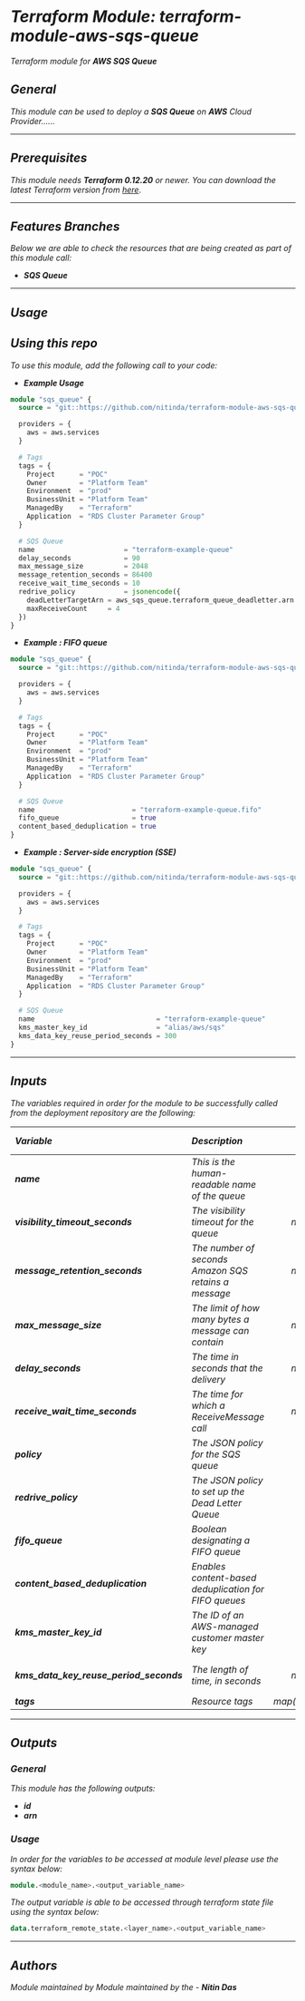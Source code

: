 # _Terraform Module: terraform-module-aws-sqs-queue_
_Terraform module for **AWS SQS Queue**_

## _General_

_This module can be used to deploy a_ _**SQS Queue** on **AWS** Cloud Provider......_


---

## _Prerequisites_

_This module needs **Terraform 0.12.20** or newer._
_You can download the latest Terraform version from_ [_here_](https://www.terraform.io/downloads.html).



---

## _Features Branches_

_Below we are able to check the resources that are being created as part of this module call:_

- _**SQS Queue**_


---

## _Usage_

## _Using this repo_

_To use this module, add the following call to your code:_

* **_Example Usage_**

```tf
module "sqs_queue" {
  source = "git::https://github.com/nitinda/terraform-module-aws-sqs-queue.git?ref=master"

  providers = {
    aws = aws.services
  }

  # Tags
  tags = {
    Project      = "POC"
    Owner        = "Platform Team"
    Environment  = "prod"
    BusinessUnit = "Platform Team"
    ManagedBy    = "Terraform"
    Application  = "RDS Cluster Parameter Group"
  }

  # SQS Queue
  name                      = "terraform-example-queue"
  delay_seconds             = 90
  max_message_size          = 2048
  message_retention_seconds = 86400
  receive_wait_time_seconds = 10
  redrive_policy            = jsonencode({
    deadLetterTargetArn = aws_sqs_queue.terraform_queue_deadletter.arn
    maxReceiveCount     = 4
  })
}
```

* **_Example : FIFO queue_**

```tf
module "sqs_queue" {
  source = "git::https://github.com/nitinda/terraform-module-aws-sqs-queue.git?ref=master"

  providers = {
    aws = aws.services
  }

  # Tags
  tags = {
    Project      = "POC"
    Owner        = "Platform Team"
    Environment  = "prod"
    BusinessUnit = "Platform Team"
    ManagedBy    = "Terraform"
    Application  = "RDS Cluster Parameter Group"
  }

  # SQS Queue
  name                        = "terraform-example-queue.fifo"
  fifo_queue                  = true
  content_based_deduplication = true
}
```

- **_Example : Server-side encryption (SSE)_**

```tf
module "sqs_queue" {
  source = "git::https://github.com/nitinda/terraform-module-aws-sqs-queue.git?ref=master"

  providers = {
    aws = aws.services
  }

  # Tags
  tags = {
    Project      = "POC"
    Owner        = "Platform Team"
    Environment  = "prod"
    BusinessUnit = "Platform Team"
    ManagedBy    = "Terraform"
    Application  = "RDS Cluster Parameter Group"
  }

  # SQS Queue
  name                              = "terraform-example-queue"
  kms_master_key_id                 = "alias/aws/sqs"
  kms_data_key_reuse_period_seconds = 300
}
```

---

## _Inputs_

_The variables required in order for the module to be successfully called from the deployment repository are the following:_

|**_Variable_** | **_Description_** | **_Type_** | **_Argument Comments_** |
|:----|:----|-----:|:---:|
| **_name_** | _This is the human-readable name of the queue_ | _string_ | **_Required_** |
| **_visibility\_timeout\_seconds_** | _The visibility timeout for the queue_ | _number_ | **_Optional (Default - 30)_** |
| **_message\_retention\_seconds_** | _The number of seconds Amazon SQS retains a message_ | _number_ | **_Optional (Default - 345600)_** |
| **_max\_message\_size_** | _The limit of how many bytes a message can contain_ | _number_ | **_Optional (Default - 262144)_** |
| **_delay\_seconds_** | _The time in seconds that the delivery_ | _number_ | **_Optional (Default - 0)_** |
| **_receive\_wait\_time\_seconds_** | _The time for which a ReceiveMessage call_ | _number_ | **_Optional (Default - 0)_** |
| **_policy_** | _The JSON policy for the SQS queue_ | _string_ | **_Optional (Default - null)_** |
| **_redrive\_policy_** | _The JSON policy to set up the Dead Letter Queue_ | _string_ | **_Optional (Default - null)_** |
| **_fifo\_queue_** | _Boolean designating a FIFO queue_ | _bool_ | **_Optional (Default - false)_** |
| **_content\_based\_deduplication_** | _Enables content-based deduplication for FIFO queues_ | _bool_ | **_Optional (Default - false)_** |
| **_kms_master\_key\_id_** | _The ID of an AWS-managed customer master key_ | _string_ | **_Optional (Default - null)_** |
| **_kms\_data\_key\_reuse\_period\_seconds_** | _The length of time, in seconds_ | _number_ | **_Optional (Default - 300)_** |
| **_tags_** | _Resource tags_ | _map(string)_ | **_Required_** |


---


## _Outputs_

### _General_

_This module has the following outputs:_

* **_id_**
* **_arn_**


### _Usage_

_In order for the variables to be accessed at module level please use the syntax below:_

```tf
module.<module_name>.<output_variable_name>
```


_The output variable is able to be accessed through terraform state file using the syntax below:_

```tf
data.terraform_remote_state.<layer_name>.<output_variable_name>
```

---



## _Authors_

_Module maintained by Module maintained by the -_ **_Nitin Das_**